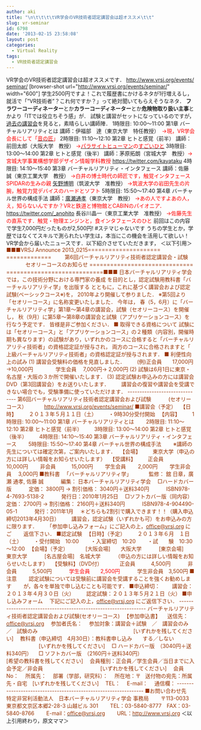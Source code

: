 ```yaml
---
author: aki
title: "\n\t\t\t\tVR学会のVR技術者認定講習会は超オススメ\t\t"
slug: vr-seminar
id: 6798
date: '2013-02-15 23:58:08'
layout: post
categories:
  - Virtual Reality
tags:
  - VR技術者認定講習会
---
```


VR学会のVR技術者認定講習会は超オススメです． [http://www.vrsj.org/events/<wbr>seminar/](http://www.vrsj.org/events/seminar/) [browser-shot url="http://www.vrsj.org/events/seminar/" width="600"] 学生2500円ですよ！これで履歴書にかけるネタが1行増えるし， 就活で「”VR技術者”？これ何ですか？」って絶対聞いてもらえそうなネタ． **フラワーコーディネーター**とか**カラーコーディネーター**とか**危険物取り扱い主事**とかより「ITでは役立ちそう感」が． 試験と講習がセットになっているのですが，[過去の講習会](http://www.vrsj.org/news/2220/)を見ると，素晴らしい講師陣． 1時限目: 10:00～11:00 第1章 バーチャルリアリティとは 講師：伊福部　達（東京大学　特任教授）　<span style="color: #ff0000;">→現，VR学会会長にして「[<span style="color: #ff0000;">音の匠</span>](http://www.vrsj.org/news/3239/)」</span> 2時限目: 11:10～12:10 第2章 ヒトと感覚（前半） 講師：前田太郎（大阪大学　教授） <span style="color: #ff0000;">→[<span style="color: #ff0000;">パラサイトヒューマン</span>](http://www-hiel.ist.osaka-u.ac.jp/~t_maeda/parasite/index.html)の[<span style="color: #ff0000;">すごいひと</span>](http://www-hiel.ist.osaka-u.ac.jp/~t_maeda/)</span> 3時限目: 13:00～14:00 第2章 ヒトと感覚（後半） 講師：茅原拓朗（宮城大学　教授）<span style="color: #ff0000;">→宮城大学事業構想学部デザイン情報学科教授</span> https://twitter.com/kayataku 4時限目: 14:10～15:40 第3章 バーチャルリアリティ・インタフェース 講師：佐藤　誠（東京工業大学　教授） <span style="color: #ff0000;">→白井の博士時代の師匠です，触覚インタフェースSPIDARの生みの親</span> [矢野博明](http://intron.kz.tsukuba.ac.jp/~yano/index.html)（筑波大学　准教授） <span style="color: #ff0000;">→筑波大学の岩田先生の片腕，触覚力覚デバイスのハードとソフト</span> 5時限目: 15:50～17:40 第4章 バーチャル世界の構成手法 講師：[廣瀬通孝](http://www.iii.u-tokyo.ac.jp/professor.php?id=426)（東京大学　教授） <span style="color: #ff0000;">→あの人ですよあの人，え，知らないんですか？VRと鉄道と博物館とCABINのパイオニア．</span> https://twitter.com/_anohito 長谷川晶一（東京工業大学　准教授） <span style="color: #ff0000;">→佐藤先生の直系です．触覚・物理エンジンと，食インタフェースのひと</span> 前回はこの内容で学生7,000円だったものが2,500円! #ステマじゃないです うちの学生とか，学歴ではなくてスキルで測られたい学生は，本当にこの機会を活用して欲しい！ VR学会から届いたニュースです．以下紹介させていただきます， ＜以下引用＞ <span style="color: #993300;">■■■VRSJ Announce 2013_0215=====================<wbr>=============</span> <span style="color: #993300;">　　 第6回バーチャルリアリティ技術者認定講習会・試験</span> <span style="color: #993300;">　              セオリーコースのお知らせ</span> <span style="color: #993300;">==============================<wbr>============================■■<wbr>■</span> <span style="color: #993300;">日本バーチャルリアリティ学会では，<wbr>この技術分野における専門家の養成</span> <span style="color: #993300;">を目的とし，認定試験用教科書「バーチャルリアリティ学」<wbr>を出版する</span> <span style="color: #993300;">とともに，これに基づく講習会および認定試験(<wbr>ベーシックコース※)を，</span> <span style="color: #993300;">2010年より開催して参りました．</span> <span style="color: #993300;">※第5回より「セオリーコース」に名称変更いたしました．</span> <span style="color: #993300;">今年は，</span> <span style="color: #993300;">春（5，6月）に「バーチャルリアリティ学」第1章～<wbr>第4章の講習会，試験（セオリーコース）を開催し，</span> <span style="color: #993300;">秋（9月）に第5章～第8章の講習会と試験（<wbr>アプリケーションコース）を行なう予定です．</span> <span style="color: #993300;">皆様是非ご参加ください．</span> <span style="color: #993300;">■ 取得できる資格について</span> <span style="color: #993300;">試験には「セオリーコース」と「アプリケーションコース」<wbr>の２種類（内容別，開催時期も異なります）の試験があり，<wbr>いずれかのコースに合格すると「バーチャルリアリティ技術者」<wbr>の資格認定証が授与され，</span> <span style="color: #993300;">両方のコースに合格されますと「<wbr>上級バーチャルリアリティ技術者」の資格認定証が授与されます．</span> <span style="color: #993300;">■ 利便性向上の試み</span> <span style="color: #993300;">(1) 講習会受験料の価格を見直しました．</span> <span style="color: #993300;">　　(例)正会員　　17,000円→10,000円</span> <span style="color: #993300;">　　　　学生会員　 7,000円→ 2,000円</span> <span style="color: #993300;">(2) 試験は6月1日に東京・名古屋・大阪の３か所で開催いたします．</span> <span style="color: #993300;">(3) 認定試験お申込みの方には講習会DVD（第3回講習会）<wbr>をお送りいたします．</span> <span style="color: #993300;">　　講習会の復習や講習会を受講できない場合でも，<wbr>受験準備に使っていただけます．</span> <span style="color: #993300;">*-*-*-*-*-*-*-*-*-*-*-*-*-*-*-<wbr>*-*-*-*-*-*-*-*-*-*-*-*-*-*-*-<wbr>*-*</span> <span style="color: #993300;">第6回バーチャルリアリティ技術者認定講習会および試験</span> <span style="color: #993300;">　　　(セオリーコース）</span> <span style="color: #993300;">　　　[<span style="color: #993300;">http://www.vrsj.org/events/<wbr>seminar/</span>](http://www.vrsj.org/events/seminar/)</span> <span style="color: #993300;">■講習会（予定）</span> <span style="color: #993300;">　【日時】</span> <span style="color: #993300;">　　２０１３年５月１１日（土）</span> <span style="color: #993300;">　　・9時30分受付開始</span> <span style="color: #993300;">　【内容】</span> <span style="color: #993300;">　　1時限目: 10:00～11:00 第1章 バーチャルリアリティとは</span> <span style="color: #993300;">　　2時限目: 11:10～12:10 第2章 ヒトと感覚（前半）</span> <span style="color: #993300;">　　3時限目: 13:00～14:00 第2章 ヒトと感覚（後半）</span> <span style="color: #993300;">　　4時限目: 14:10～15:40 第3章 バーチャルリアリティ・インタフェ</span><span style="color: #993300;">ース</span> <span style="color: #993300;">　　5時限目: 15:50～17:40 第4章 バーチャル世界の構成手法</span> <span style="color: #993300;">　　※講師の先生については確定次第，ご案内いたします．</span> <span style="color: #993300;">　【会場】</span> <span style="color: #993300;">　　東京大学（申込の方には詳しい情報をお知らせいたします）</span> <span style="color: #993300;">　【受講料】</span> <span style="color: #993300;">　　正会員　　　10,000円</span> <span style="color: #993300;">　　非会員　　　15,000円</span> <span style="color: #993300;">　　学生会員　　 2,000円</span> <span style="color: #993300;">　　学生非会員　 3,000円</span> <span style="color: #993300;">■教科書</span> <span style="color: #993300;">　「バーチャルリアリティ学」</span> <span style="color: #993300;">　　　監修： 舘 日章，廣瀬 通孝, 佐藤 誠</span> <span style="color: #993300;">　　　編集： 日本バーチャルリアリティ学会</span> <span style="color: #993300;">　□ハードカバー版</span> <span style="color: #993300;">　　　定価： 3800円 → 割引価格： 3040円＋送料340円</span> <span style="color: #993300;">　　　ISBN978-4-7693-5138-2</span> <span style="color: #993300;">　　　発行日：2010年1月25日</span> <span style="color: #993300;">　□ソフトカバー版（同内容）</span> <span style="color: #993300;">　　　定価： 2700円 → 割引価格： 2160円＋送料340円</span> <span style="color: #993300;">　　　ISBN978-4-904490-05-1</span> <span style="color: #993300;">　　　発行：2011年1月</span> <span style="color: #993300;">　＊どちらも2割引で購入できます！！（<wbr>購入申込締切2013年4月30日）</span> <span style="color: #993300;">　　講習会，認定試験（いずれかも可）をお申込みの方に限ります．</span> <span style="color: #993300;">　　「参加申し込みフォーム」にご記入の上，[<span style="color: #993300;">office@<wbr>vrsj.org</span>](mailto:office@vrsj.org) にご</span> <span style="color: #993300;">　　返信下さい．</span> <span style="color: #993300;">■認定試験</span> <span style="color: #993300;">　【日時】（予定）</span> <span style="color: #993300;">　　２０１３年６月　１日（土）</span> <span style="color: #993300;">　　・受付開始　10:00</span> <span style="color: #993300;">　　・入室締切　10:20</span> <span style="color: #993300;">　　・試　　験　10:30～12:00</span> <span style="color: #993300;">　【会場】（予定）</span> <span style="color: #993300;">　　　[大阪会場]　　大阪大学</span> <span style="color: #993300;">　　　[東京会場]　　東京大学</span> <span style="color: #993300;">　　　[名古屋会場]　名城大学</span> <span style="color: #993300;">　　　（申込の方には詳しい情報をお知らせいたします）</span> <span style="color: #993300;">　【受験料】（DVD付）</span> <span style="color: #993300;">　　　正会員　　　4,500円</span> <span style="color: #993300;">　　　非会員　　　5,500円</span> <span style="color: #993300;">　　　<span style="color: #ff0000;">学生会員　　2,500円</span></span> <span style="color: #993300;">　　　学生非会員　3,500円</span> <span style="color: #993300;">■注意</span> <span style="color: #993300;">　　認定試験については受験前に講習会を受講することを強くお勧めし<wbr>ます</span> <span style="color: #993300;">　　が，各々を単独で申し込むことも可能です．</span> <span style="color: #993300;">■申込締切：</span> <span style="color: #993300;">　　講習会：　２０１３年４月３０日（火）</span> <span style="color: #993300;">　　認定試験：２０１３年５月２１日（火）</span> <span style="color: #993300;">■申し込みフォーム</span> <span style="color: #993300;">　下記にご記入の上，[<span style="color: #993300;">office@vrsj.org</span>](mailto:office@vrsj.org) にご返信下さい．</span> <span style="color: #993300;">------------------------------<wbr>------------------------------<wbr>----</span> <span style="color: #993300;">バーチャルリアリティ技術者認定講習会および試験(<wbr>セオリーコース)</span> <span style="color: #993300;">　【参加申込書】</span> <span style="color: #993300;">　送信先：[<span style="color: #993300;">office@vrsj.org</span>](mailto:office@vrsj.org)</span> <span style="color: #993300;">　参加者氏名：</span> <span style="color: #993300;">　参加対象：講習会＋試験　／　講習会のみ　／　試験のみ</span> <span style="color: #993300;">　　　　　　　　　　　　　　　　　　[いずれかを残してください]</span> <span style="color: #993300;">　教科書（申込締切　4月30日）：教科書申し込み　　する／しない</span> <span style="color: #993300;">                                    [いずれかを残してください]</span> <span style="color: #993300;">　□ ハードカバー版　（3040円＋送料340円）</span> <span style="color: #993300;">　□ ソフトカバー版　（2160円＋送料340円）</span> <span style="color: #993300;">　　　　　　　　　　　　　　　　　[希望の教科書を残してください]</span> <span style="color: #993300;">　会員種別：正会員／学生会員／当日までに入会予定／非会員</span> <span style="color: #993300;">                                      [いずれかを残してください]</span> <span style="color: #993300;">　会員No：</span> <span style="color: #993300;">　所属先：</span> <span style="color: #993300;">　部署（学部，研究科）：</span> <span style="color: #993300;">　所在地：〒</span> <span style="color: #993300;">  送付物の宛先：所属先・自宅　[いずれかを残してください]</span> <span style="color: #993300;">　TEL：</span> <span style="color: #993300;">　E-mail：</span> <span style="color: #993300;">　通信欄：</span> <span style="color: #993300;">------------------------------<wbr>------------------------------<wbr>----</span> <span style="color: #993300;">■お問い合わせ先</span> <span style="color: #993300;">　　特定非営利活動法人　日本バーチャルリアリティ学会 事務局</span> <span style="color: #993300;">　　〒113-0033 東京都文京区本郷2-28-3 山越ビル 301</span> <span style="color: #993300;">　　TEL：03-5840-8777　FAX：03-5840-8766</span> <span style="color: #993300;">　　E-mail：[<span style="color: #993300;">office@vrsj.org</span>](mailto:office@vrsj.org)</span> <span style="color: #993300;">　　URL：[<span style="color: #993300;">http://www.vrsj.org</span>](http://www.vrsj.org/)</span> ＜以上引用終わり，原文ママ＞